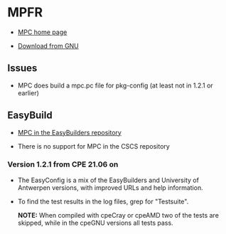# MPFR

  * [MPC home page](http://www.multiprecision.org/mpc/)

  * [Download from GNU](https://ftp.gnu.org/gnu/mpc/)


## Issues

  * MPC does build a mpc.pc file for pkg-config (at least not in 1.2.1 or earlier)


## EasyBuild

  * [MPC in the EasyBuilders repository](https://github.com/easybuilders/easybuild-easyconfigs/tree/develop/easybuild/easyconfigs/m/MPC)

  * There is no support for MPC in the CSCS repository


### Version 1.2.1 from CPE 21.06 on

  * The EasyConfig is a mix of the EasyBuilders and University of Antwerpen versions,
    with improved URLs and help information.

  * To find the test results in the log files, grep for "Testsuite".

    **NOTE:** When compiled with cpeCray or cpeAMD two of the tests are skipped, while
    in the cpeGNU versions all tests pass.
